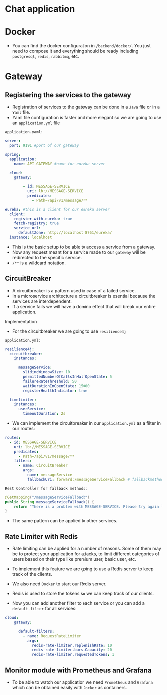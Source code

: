 # Chat application


# Docker

* You can find the docker configuration in `/backend/docker/`. You just need to compose it and everything should be ready including `postgresql`, `redis`, `rabbitmq`, etc.

# Gateway

## Registering the services to the gateway

* Registration of services to the gateway can be done in a `Java` file or in a `Yaml` file.
* Yaml file configuration is faster and more elegant so we are going to use an `application.yml` file

`application.yaml:`
```yaml
server:
  port: 9191 #port of our gateway

spring:
  application:
    name: API-GATEWAY #name for eureka server

  cloud:
    gateway:

        - id: MESSAGE-SERVICE
          uri: lb://MESSAGE-SERVICE
          predicates:
            - Path=/api/v1/message/**

eureka: #this is a client for our eureka server
  client:
    register-with-eureka: true
    fetch-registry: true
    service_url:
      defaultZone: http://localhost:8761/eureka/
  instance: localhost
```

* This is the basic setup to be able to access a service from a gateway.
* Now any request meant for a service made to our `gateway` will be redirected to the specific service.
* `/**` is a wildcard notation.

## CircuitBreaker

* A circuitbreaker is a pattern used in case of a failed service.
* In a microservice architecture a circuitbreaker is esential because the services are interdependent.
* If a service fails we will have a domino effect that will break our entire application.

Implementation
* For the circuitbreaker we are going to use `resilience4j`

`application.yml:`
```yml
resilience4j:
  circuitbreaker:
    instances:

      messageService:
        slidingWindowSize: 10
        permittedNumberOfCallsInHalfOpenState: 5
        failureRateThreshold: 50
        waitDurationInOpenState: 15000
        registerHealthIndicator: true

  timelimiter:
    instances:
      userService:
        timeoutDuration: 2s
```

* We can implement the circuitbreaker in our `application.yml` as a filter in our routes:

```yml
routes:
  - id: MESSAGE-SERVICE
    uri: lb://MESSAGE-SERVICE
    predicates:
      - Path=/api/v1/message/**
    filters:
      - name: CircuitBreaker 
        args:
          name: messageService
          fallbackUri: forward:/messageServiceFallback # fallbackmethod defined in a RestController
```

`Rest Controller for fallback methods:`
```java
@GetMapping("/messageServiceFallback")
public String messageServiceFallback() {
    return "There is a problem with MESSAGE-SERVICE. Please try again later";
}
```
* The same pattern can be applied to other services.

## Rate Limiter with Redis

* Rate limiting can be applied for a number of reasons. Some of them may be to protect your application for attacks, to limit different categories of users based on their type like premium user, basic user, etc.
* To implement this feature we are going to use a Redis server to keep track of the clients.
* We also need `Docker` to start our Redis server.
* Redis is used to store the tokens so we can keep track of our clients.

* Now you can add another filter to each service or you can add a `default-filter` for all services:
```yml
cloud:
    gateway:

      default-filters:
        - name: RequestRateLimiter
          args:
            redis-rate-limiter.replenishRate: 10 
            redis-rate-limiter.burstCapacity: 20
            redis-rate-limiter.requestedTokens: 1
```

## Monitor module with Prometheus and Grafana

* To be able to watch our application we need `Prometheus` and `Grafana` which can be obtained easily with `Docker` as containers.
